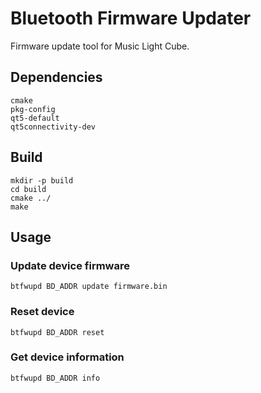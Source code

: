 Bluetooth Firmware Updater
==========================

Firmware update tool for Music Light Cube.

## Dependencies

```
cmake
pkg-config
qt5-default
qt5connectivity-dev
```

## Build

```
mkdir -p build
cd build
cmake ../
make
```

## Usage

### Update device firmware

```
btfwupd BD_ADDR update firmware.bin
```

### Reset device

```
btfwupd BD_ADDR reset
```

### Get device information

```
btfwupd BD_ADDR info
```
